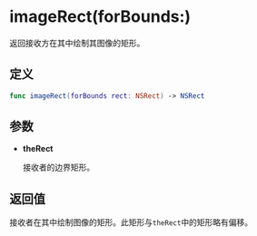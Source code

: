 # imageRect(forBounds:)

返回接收方在其中绘制其图像的矩形。

## 定义

```swift
func imageRect(forBounds rect: NSRect) -> NSRect
```

## 参数

* **theRect**

    接收者的边界矩形。

## 返回值

接收者在其中绘制图像的矩形。此矩形与`theRect`中的矩形略有偏移。